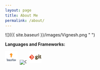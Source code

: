 ```yaml
---
layout: page
title: About Me
permalink: /about/
---
```


![]({{ site.baseurl }}/images/Vignesh.png " ")

**Languages and Frameworks:**
<p align="left">
  <code><img src="https://github.com/vignesh8491/myblog/blob/master/images/TF_FullColor_Stacked.png" alt="swift" width="40" height="40"/></code>&nbsp;
  <code><img src="https://github.com/abranhe/programming-languages-logos/blob/master/src/c/c_48x48.png" alt="C" width="40" height="40" /></code>&nbsp;
  <code><img src="https://raw.githubusercontent.com/github/explore/80688e429a7d4ef2fca1e82350fe8e3517d3494d/topics/git/git.png" alt="git" width="40" height="40" /></code>&nbsp;
   </p>
